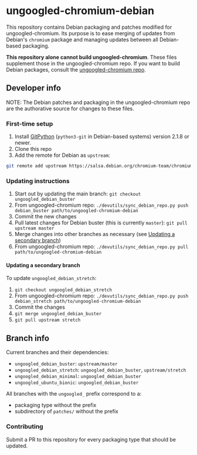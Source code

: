 # ungoogled-chromium-debian

This repository contains Debian packaging and patches modified for ungoogled-chromium. Its purpose is to ease merging of updates from Debian's `chromium` package and managing updates between all Debian-based packaging.

**This repository alone cannot build ungoogled-chromium**. These files supplement those in the ungoogled-chromium repo. If you want to build Debian packages, consult the [ungoogled-chromium repo](//github.com/Eloston/ungoogled-chromium).

## Developer info

NOTE: The Debian patches and packaging in the ungoogled-chromium repo are the authorative source for changes to these files.

### First-time setup

1. Install [GitPython](https://pypi.org/project/GitPython/) (`python3-git` in Debian-based systems) version 2.1.8 or newer.
1. Clone this repo
2. Add the remote for Debian as `upstream`:

```sh
git remote add upstream https://salsa.debian.org/chromium-team/chromium.git
```

### Updating instructions

1. Start out by updating the main branch: `git checkout ungoogled_debian_buster`
2. From ungoogled-chromium repo: `./devutils/sync_debian_repo.py push debian_buster path/to/ungoogled-chromium-debian`
3. Commit the new changes 
4. Pull latest changes for Debian buster (this is currently `master`): `git pull upstream master`
5. Merge changes into other branches as necessary (see [Updating a secondary branch](#updating-a-secondary-branch))
6. From ungoogled-chromium repo: `./devutils/sync_debian_repo.py pull path/to/ungoogled-chromium-debian`

#### Updating a secondary branch

To update `ungoogled_debian_stretch`:

1. `git checkout ungoogled_debian_stretch`
2. From ungoogled-chromium repo: `./devutils/sync_debian_repo.py push debian_stretch path/to/ungoogled-chromium-debian`
3. Commit the changes
4. `git merge ungoogled_debian_buster`
5. `git pull upstream stretch`

## Branch info

Current branches and their dependencies:

* `ungoogled_debian_buster`: `upstream/master`
* `ungoogled_debian_stretch`: `ungoogled_debian_buster`, `upstream/stretch`
* `ungoogled_debian_minimal`: `ungoogled_debian_buster`
* `ungoogled_ubuntu_bionic`: `ungoogled_debian_buster`

All branches with the `ungoogled_` prefix correspond to a:

* packaging type without the prefix
* subdirectory of `patches/` without the prefix

### Contributing

Submit a PR to this repository for every packaging type that should be updated.
